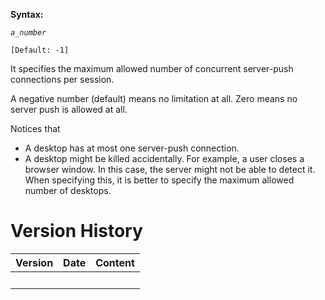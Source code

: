 **Syntax:**

<max-pushes-per-session>*`a_number`*</max-pushes-per-session>

`[Default: -1]`

It specifies the maximum allowed number of concurrent server-push
connections per session.

A negative number (default) means no limitation at all. Zero means no
server push is allowed at all.

Notices that

- A desktop has at most one server-push connection.
- A desktop might be killed accidentally. For example, a user closes a
  browser window. In this case, the server might not be able to detect
  it. When specifying this, it is better to specify the maximum allowed
  number of desktops.

# Version History

| Version | Date | Content |
|---------|------|---------|
|         |      |         |
